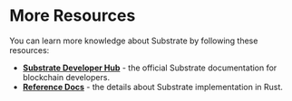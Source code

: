 # More Resources

You can learn more knowledge about Substrate by following these resources:

* [**Substrate Developer Hub**](https://substrate.dev) - the official Substrate documentation for blockchain developers.
* [**Reference Docs**](https://substrate.dev/rustdocs) - the details about Substrate implementation in Rust.
